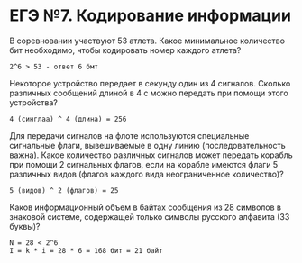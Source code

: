 # ЕГЭ №7. Кодирование информации
В соревновании участвуют 53 атлета. Какое минимальное количество бит необходимо, чтобы кодировать номер каждого атлета?
```
2^6 > 53 - ответ 6 бмт
```
Некоторое устройство передает в секунду один из 4 сигналов. Сколько различных сообщений длиной в 4 с можно передать при помощи этого устройства?
```
4 (синглаа) ^ 4 (длина) = 256
```
Для передачи сигналов на флоте используются специальные сигнальные флаги, вывешиваемые в одну линию (последовательность важна). Какое количество различных сигналов может передать корабль при помощи 2 сигнальных флагов, если на корабле имеются флаги 5 различных видов (флагов каждого вида неограниченное количество)?
```
5 (видов) ^ 2 (флагов) = 25 
```
Каков информационный объем в байтах сообщения из 28 символов в знаковой системе, содержащей только символы русского алфавита (33 буквы)?
```
N = 28 < 2^6
I = k * i = 28 * 6 = 168 бит = 21 байт
```
